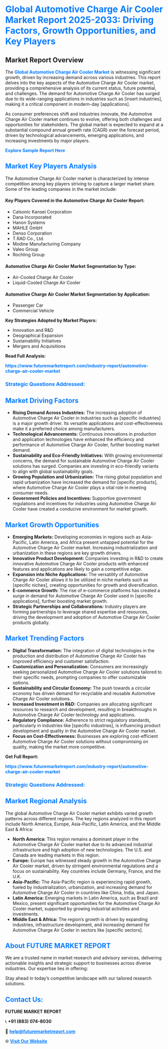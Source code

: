 <h1 style="color: #007BFF;">Global Automotive Charge Air Cooler Market Report 2025-2033: Driving Factors, Growth Opportunities, and Key Players</h1>

<section id="overview">
<h2>Market Report Overview</h2>
<p>The <a href="https://www.futuremarketreport.com/industry-report/automotive-charge-air-cooler-market" style="color: #007BFF; text-decoration: none;"><strong>Global Automotive Charge Air Cooler Market</strong></a> is witnessing significant growth, driven by increasing demand across various industries. This report delves into the key aspects of the Automotive Charge Air Cooler market, providing a comprehensive analysis of its current status, future potential, and challenges. The demand for Automotive Charge Air Cooler has surged due to its wide-ranging applications in industries such as [insert industries], making it a critical component in modern-day [applications].</p>
<p>As consumer preferences shift and industries innovate, the Automotive Charge Air Cooler market continues to evolve, offering both challenges and opportunities for stakeholders. The global market is expected to expand at a substantial compound annual growth rate (CAGR) over the forecast period, driven by technological advancements, emerging applications, and increasing investments by major players.</p>
</section>

<section id="overview">
<p><a href="https://www.futuremarketreport.com/request-sample/reportId=62169" style="color: #007BFF; text-decoration: none;"><strong>Explore Sample Report Here</strong></a></p>
</section>

<section id="key-players">
<h2 style="color: #007BFF;">Market Key Players Analysis</h2>
<p>The Automotive Charge Air Cooler market is characterized by intense competition among key players striving to capture a larger market share. Some of the leading companies in the market include:</p>
<h4>Key Players Covered in the Automotive Charge Air Cooler Report:</h4>
<ul><li>Calsonic Kansei Corporation</li><li>Dana Incorporated</li><li>Hanon Systems</li><li>MAHLE GmbH</li><li>Denso Corporation</li><li>T.RAD Co., Ltd.</li><li>Modine Manufacturing Company</li><li>Valeo Group</li><li>Rochling Group</li></ul>
<h4>Automotive Charge Air Cooler Market Segmentation by Type:</h4>
<ul><li>Air-Cooled Charge Air Cooler</li><li>Liquid-Cooled Charge Air Cooler</li></ul>

<h4>Automotive Charge Air Cooler Market Segmentation by Application:</h4>
<ul><li>Passenger Car</li><li>Commercial Vehicle</li></ul>
<p><strong>Key Strategies Adopted by Market Players:</strong></p>
<ul>
<li>Innovation and R&D</li>
<li>Geographical Expansion</li>
<li>Sustainability Initiatives</li>
<li>Mergers and Acquisitions</li>
</ul>
</section>

<section>
<p><strong>Read Full Analysis: </strong></p><a href="https://www.futuremarketreport.com/industry-report/automotive-charge-air-cooler-market" style="color: #007BFF; text-decoration: none;"><strong>https://www.futuremarketreport.com/industry-report/automotive-charge-air-cooler-market</strong></a>
<h3 style="color: #007BFF;">Strategic Questions Addressed:</h3>
</section>

<section id="driving-factors">
<h2 style="color: #007BFF;">Market Driving Factors</h2>
<ul>
<li><strong>Rising Demand Across Industries:</strong> The increasing adoption of Automotive Charge Air Cooler in industries such as [specific industries] is a major growth driver. Its versatile applications and cost-effectiveness make it a preferred choice among manufacturers.</li>
<li><strong>Technological Advancements:</strong> Continuous innovations in production and application technologies have enhanced the efficiency and performance of Automotive Charge Air Cooler, further boosting market demand.</li>
<li><strong>Sustainability and Eco-Friendly Initiatives:</strong> With growing environmental concerns, the demand for sustainable Automotive Charge Air Cooler solutions has surged. Companies are investing in eco-friendly variants to align with global sustainability goals.</li>
<li><strong>Growing Population and Urbanization:</strong> The rising global population and rapid urbanization have increased the demand for [specific products], where Automotive Charge Air Cooler plays a vital role in meeting consumer needs.</li>
<li><strong>Government Policies and Incentives:</strong> Supportive government regulations and incentives for industries using Automotive Charge Air Cooler have created a conducive environment for market growth.</li>
</ul>
</section>

<section id="growth-opportunities">
<h2 style="color: #007BFF;">Market Growth Opportunities</h2>
<ul>
<li><strong>Emerging Markets:</strong> Developing economies in regions such as Asia-Pacific, Latin America, and Africa present untapped potential for the Automotive Charge Air Cooler market. Increasing industrialization and urbanization in these regions are key growth drivers.</li>
<li><strong>Innovative Product Development:</strong> Companies investing in R&D to create innovative Automotive Charge Air Cooler products with enhanced features and applications are likely to gain a competitive edge.</li>
<li><strong>Expansion into Niche Applications:</strong> The versatility of Automotive Charge Air Cooler allows it to be utilized in niche markets such as [specific niches], creating opportunities for growth and diversification.</li>
<li><strong>E-commerce Growth:</strong> The rise of e-commerce platforms has created a surge in demand for Automotive Charge Air Cooler used in [specific applications], further boosting market growth.</li>
<li><strong>Strategic Partnerships and Collaborations:</strong> Industry players are forming partnerships to leverage shared expertise and resources, driving the development and adoption of Automotive Charge Air Cooler products globally.</li>
</ul>
</section>

<section id="trending-factors">
<h2 style="color: #007BFF;">Market Trending Factors</h2>
<ul>
<li><strong>Digital Transformation:</strong> The integration of digital technologies in the production and distribution of Automotive Charge Air Cooler has improved efficiency and customer satisfaction.</li>
<li><strong>Customization and Personalization:</strong> Consumers are increasingly seeking personalized Automotive Charge Air Cooler solutions tailored to their specific needs, prompting companies to offer customizable options.</li>
<li><strong>Sustainability and Circular Economy:</strong> The push towards a circular economy has driven demand for recyclable and reusable Automotive Charge Air Cooler solutions.</li>
<li><strong>Increased Investment in R&D:</strong> Companies are allocating significant resources to research and development, resulting in breakthroughs in Automotive Charge Air Cooler technology and applications.</li>
<li><strong>Regulatory Compliance:</strong> Adherence to strict regulatory standards, particularly in industries like [specific industries], is influencing product development and quality in the Automotive Charge Air Cooler market.</li>
<li><strong>Focus on Cost-Effectiveness:</strong> Businesses are exploring cost-efficient Automotive Charge Air Cooler solutions without compromising on quality, making the market more competitive.</li>
</ul>
</section>

<section>
<p><strong>Get Full Report: </strong></p><a href="https://www.futuremarketreport.com/industry-report/automotive-charge-air-cooler-market" style="color: #007BFF; text-decoration: none;"><strong>https://www.futuremarketreport.com/industry-report/automotive-charge-air-cooler-market</strong></a>
<h3 style="color: #007BFF;">Strategic Questions Addressed:</h3>
</section>


<section id="regional-analysis">
<h2 style="color: #007BFF;">Market Regional Analysis</h2>
<p>The global Automotive Charge Air Cooler market exhibits varied growth patterns across different regions. The key regions analyzed in this report include North America, Europe, Asia-Pacific, Latin America, and the Middle East & Africa:</p>
<ul>
<li><strong>North America:</strong> This region remains a dominant player in the Automotive Charge Air Cooler market due to its advanced industrial infrastructure and high adoption of new technologies. The U.S. and Canada are leading markets in this region.</li>
<li><strong>Europe:</strong> Europe has witnessed steady growth in the Automotive Charge Air Cooler market, driven by stringent environmental regulations and a focus on sustainability. Key countries include Germany, France, and the U.K.</li>
<li><strong>Asia-Pacific:</strong> The Asia-Pacific region is experiencing rapid growth, fueled by industrialization, urbanization, and increasing demand for Automotive Charge Air Cooler in countries like China, India, and Japan.</li>
<li><strong>Latin America:</strong> Emerging markets in Latin America, such as Brazil and Mexico, present significant opportunities for the Automotive Charge Air Cooler market, supported by growing industrial activities and investments.</li>
<li><strong>Middle East & Africa:</strong> The region’s growth is driven by expanding industries, infrastructure development, and increasing demand for Automotive Charge Air Cooler in sectors like [specific sectors].</li>
</ul>
</section>

<footer>
<h2 style="color: #007BFF;">About FUTURE MARKET REPORT</h2>
<p>We are a trusted name in market research and advisory services, delivering actionable insights and strategic support to businesses across diverse industries. Our expertise lies in offering:</p>

<p>Stay ahead in today’s competitive landscape with our tailored research solutions.</p>

<h2 style="color: #007BFF;">Contact Us:</h2>
<p><strong>FUTURE MARKET REPORT</strong></p>
<p>📞 <strong>+91 (883) 074-8030</strong></p>
<p>📧 <strong><a href="mailto:help@futuremarketreport.com" style="color: #007BFF;">help@futuremarketreport.com</a></strong></p>
<p>🌐 <strong><a href="https://www.futuremarketreport.com/" style="color: #007BFF;">Visit Our Website</a></strong></p>
</footer>